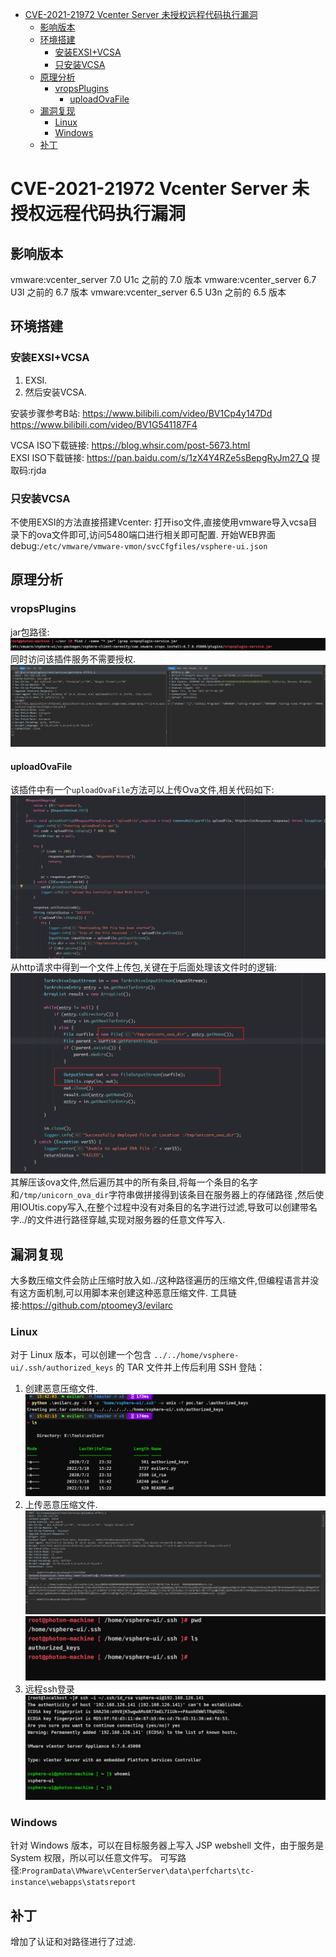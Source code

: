 - [CVE-2021-21972 Vcenter Server 未授权远程代码执行漏洞](#cve-2021-21972-vcenter-server-未授权远程代码执行漏洞)
  - [影响版本](#影响版本)
  - [环境搭建](#环境搭建)
    - [安装EXSI+VCSA](#安装exsivcsa)
    - [只安装VCSA](#只安装vcsa)
  - [原理分析](#原理分析)
    - [vropsPlugins](#vropsplugins)
      - [uploadOvaFile](#uploadovafile)
  - [漏洞复现](#漏洞复现)
    - [Linux](#linux)
    - [Windows](#windows)
  - [补丁](#补丁)
# CVE-2021-21972 Vcenter Server 未授权远程代码执行漏洞
## 影响版本
vmware:vcenter_server 7.0 U1c 之前的 7.0 版本
vmware:vcenter_server 6.7 U3l 之前的 6.7 版本
vmware:vcenter_server 6.5 U3n 之前的 6.5 版本
## 环境搭建
### 安装EXSI+VCSA
1. EXSI.
2. 然后安装VCSA.

安装步骤参考B站: 
https://www.bilibili.com/video/BV1Cp4y147Dd  
https://www.bilibili.com/video/BV1G541187F4  

VCSA ISO下载链接: https://blog.whsir.com/post-5673.html  
EXSI ISO下载链接: https://pan.baidu.com/s/1zX4Y4RZe5sBepgRyJm27_Q  提取码:rjda

### 只安装VCSA
不使用EXSI的方法直接搭建Vcenter:
打开iso文件,直接使用vmware导入vcsa目录下的ova文件即可,访问5480端口进行相关即可配置.
开始WEB界面debug:`/etc/vmware/vmware-vmon/svcCfgfiles/vsphere-ui.json`
## 原理分析
### vropsPlugins
jar包路径:  
![](1.png)
同时访问该插件服务不需要授权.
![](8.png)
#### uploadOvaFile
该插件中有一个`uploadOvaFile`方法可以上传Ova文件,相关代码如下:
![](2.png)
从http请求中得到一个文件上传包,关键在于后面处理该文件时的逻辑:
![](3.png)
其解压该ova文件,然后遍历其中的所有条目,将每一个条目的名字和`/tmp/unicorn_ova_dir`字符串做拼接得到该条目在服务器上的存储路径
,然后使用IOUtis.copy写入,在整个过程中没有对条目的名字进行过滤,导致可以创建带名字../的文件进行路径穿越,实现对服务器的任意文件写入.
## 漏洞复现
大多数压缩文件会防止压缩时放入如../这种路径遍历的压缩文件,但编程语言并没有这方面机制,可以用脚本来创建这种恶意压缩文件.
工具链接:https://github.com/ptoomey3/evilarc

### Linux
对于 Linux 版本，可以创建一个包含 `../../home/vsphere-ui/.ssh/authorized_keys` 的 TAR 文件并上传后利用 SSH 登陆：
1. 创建恶意压缩文件.
![](4.png)
2. 上传恶意压缩文件.
![](5.png)
![](6.png)
3. 远程ssh登录
![](7.png)
### Windows
针对 Windows 版本，可以在目标服务器上写入 JSP webshell 文件，由于服务是 System 权限，所以可以任意文件写。
可写路径:`ProgramData\VMware\vCenterServer\data\perfcharts\tc-instance\webapps\statsreport`
## 补丁
增加了认证和对路径进行了过滤.
